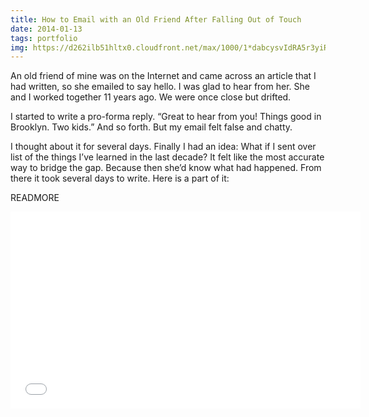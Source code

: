 ```yaml
---
title: How to Email with an Old Friend After Falling Out of Touch
date: 2014-01-13
tags: portfolio
img: https://d262ilb51hltx0.cloudfront.net/max/1000/1*dabcysvIdRA5r3yiR1OA3A.jpeg
---
```


An old friend of mine was on the Internet and came across an article that I had written, so she emailed to say hello. I was glad to hear from her. She and I worked together 11 years ago. We were once close but drifted.

I started to write a pro-forma reply. “Great to hear from you! Things good in Brooklyn. Two kids.” And so forth. But my email felt false and chatty.

I thought about it for several days. Finally I had an idea: What if I sent over list of the things I’ve learned in the last decade? It felt like the most accurate way to bridge the gap. Because then she’d know what had happened. From there it took several days to write. Here is a part of it:

READMORE

<div class="video">
  <div class="video__inner">
    <iframe width="560" height="315" src="//www.youtube.com/embed/BTTnaI4EYnY?rel=0&autohide=1&showinfo=0" frameborder="0" allowfullscreen></iframe>
  </div>
</div>